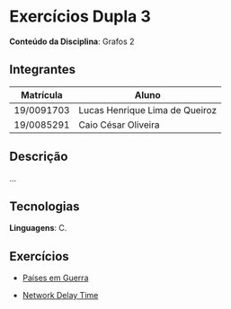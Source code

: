 # Exercícios Dupla 3

**Conteúdo da Disciplina**: Grafos 2

## Integrantes

| Matrícula  | Aluno                          |
| ---------- | ------------------------------ |
| 19/0091703 | Lucas Henrique Lima de Queiroz |
| 19/0085291 | Caio César Oliveira            |



## Descrição

...

## Tecnologias

**Linguagens**: C.

## Exercícios

- [Países em Guerra](https://www.beecrowd.com.br/judge/pt/problems/view/1148)

* [Network Delay Time](https://leetcode.com/problems/network-delay-time/)
